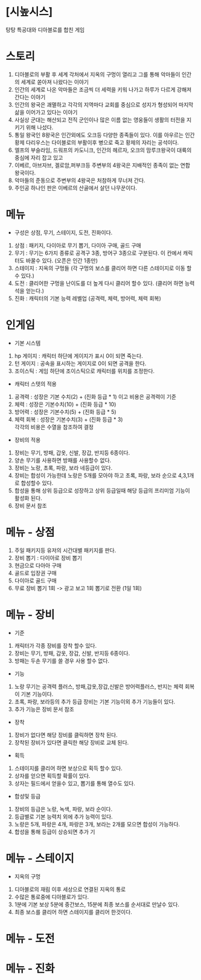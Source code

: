 # [시높시스]
탕탕 특공대와 디아블로를 합친 게임<br>

# 스토리
1) 디아블로의 부활 후 세계 각처에서 지옥의 구멍이 열리고 그를 통해 악마들이 인간의 세계로 쏟아져 나왔다는 이야기
2) 인간의 세계로 나온 악마들은 조금씩 더 세력을 키워 나가고 하루가 다르게 강해져 간다는 이야기
3) 인간의 왕국은 괘멸하고 각각의 지역마다 교회를 중심으로 성지가 형성되어 마지막 삶을 이어가고 있다는 이야기
4) 사실상 군대는 해산되고 전직 군인이나 많은 이름 없는 영웅들이 생활의 터전을 지키기 위해 나섰다. 
5) 통일 왕국인 8왕국은 인간외에도 오크등 다양한 종족들이 있다. 이를 아우르는 인간황제 다리우스는 다이블로의 부활이후 병으로 죽고 황제의 자리는 공석이다.
6) 엘프의 부슬라임, 드워프의 카도니크, 인간의 헤르자, 오크의 맘루크왕국이 대륙의 중심에 자리 잡고 있고 
7) 이베르, 아브자브, 겔로암,퍼부크등 주변부의 4왕국은 지배적인 종족이 없는 연합 왕국이다.
8) 악마들의 준동으로 주변부의 4왕국은 처참하게 무너져 간다. 
9) 주인공 하나인 판은 이베르의 산골에서 살던 나무꾼이다.

# 메뉴 
- 구성은 상점, 무기, 스테이지, 도전, 진화이다. 
1) 상점 : 패키지, 다이아로 무기 뽑기, 다이아 구매, 골드 구매
2) 무기 : 무기는 6가지 종류로 공격구 3종, 방어구 3종으로 구분된다. 이 칸에서 캐릭터도 바꿀수 있다. (오픈은 인간 1종만)
3) 스테이지 : 지옥의 구멍들 (각 구멍의 보스를 클리어 하면 다른 스테이지로 이동 할 수 있다.)
4) 도전 : 클리어한 구멍을 난이도를 더 높게 다시 클리어 할수 있다. (클리어 하면 능력석을 얻는다.)
5) 진화 : 캐릭터의 기본 능력 레벨업 (공격력, 체력, 방어력, 체력 회복)

# 인게임

- 기본 시스템
1) hp 게이지 : 캐릭터 하단에 게이지가 표시 0이 되면 죽는다.
2) 턴 게이지 : 공속을 표시하는 게이지로 0이 되면 공격을 한다.
3) 조이스틱 : 게임 하단에 조이스틱으로 캐릭터를 위치를 조정한다. 

- 캐릭터 스텟의 적용
1) 공격력 : 성장은 기본 수치(2) + (진화 등급 * 1) 이고 비용은 공격력이 기준
3) 체력   : 성장은 기본수치(10) + (진화 등급 * 10) 
4) 방어력 : 성장은 기본수치(5) + (진화 등급 * 5) 
5) 체력 회복 : 성장은 기본수치(3) + (진화 등급 * 3) <br>
각각의 비용은 수열을 참조하여 결정 

- 장비의 적용
1) 장비는 무기, 방패, 갑옷, 신발, 장갑, 반지등 6종이다. 
2) 양손 무기를 사용하면 방패를 사용할수 없다.
3) 장비는 노랑, 초록, 파랑, 보라 네등급이 있다. 
4) 장비는 합성이 가능한데 노랑은 5개를 모아야 하고 초록, 파랑, 보라 순으로 4,3,1개로 합성할수 있다. 
5) 합성을 통해 상위 등급으로 성장하고 상위 등급일때 해당 등급의 프리미엄 기능이 활성화 된다.
6) 장비 문서 참조

# 메뉴 - 상점
1) 주일 패키지등 유저의 시간대별 패키지를 판다. 
2) 장비 뽑기 : 다이아로 장비 뽑기
3) 현금으로 다아아 구매
4) 골드로 입장권 구매
5) 다이아로 골드 구매
6) 무료 장비 뽑기 1회 -> 광고 보고 1회 뽑기로 전환 (1일 1회)

# 메뉴 - 장비
- 기준 
1) 캐릭터가 각종 장비를 장착 할수 있다. 
2) 장비는 무기, 방패, 갑옷, 장갑, 신발, 반지등 6종이다. 
3) 방패는 두손 무기를 쓸 경우 사용 할수 없다.

- 기능
1) 노랑 무기는 공격력 플러스, 방패,갑옷,장갑,신발은 방어력플러스, 반지는 체력 회복이 기본 기능이다.
2) 초록, 파랑, 보라등의 추가 등급 장비는 기본 기능이외 추가 기능들이 있다. 
3) 추가 기능은 장비 문서 참조 

- 장착
1) 장비가 없다면 해당 장비를 클릭하면 장착 된다.
2) 장착된 장비가 있다면 클릭한 해당 장비로 교체 된다. 

- 획득
1) 스테이지를 클리어 하면 보상으로 획득 할수 있다.
2) 상자를 얻으면 획득할 확률이 있다. 
3) 상자는 필드에서 얻을수 있고, 뽑기를 통해 열수도 있다.

- 합성및 등급
1) 장비의 등급은 노랑, 녹색, 파랑, 보라 순이다. 
2) 등급별로 기본 능력치 외에 추가 능력이 있다. 
3) 노랑은 5개, 파랑은 4개, 파랑은 3개, 보라는 2개를 모으면 합성이 가능하다.
4) 합성을 통해 등급이 상승되면 추가 기

# 메뉴 - 스테이지
- 지옥의 구멍
1) 디아블로의 재림 이후 세상으로 연결된 지옥의 통로 
2) 수많은 통로중에 디아블로가 있다. 
3) 1분에 기본 보상 5분에 중간보스, 15분에 최종 보스를 순서대로 만날수 있다. 
4) 최종 보스를 클리어 하면 스테이지를 클리어 한것이다. 


# 메뉴 - 도전
# 메뉴 - 진화
